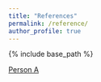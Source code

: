 ```yaml
---
title: "References"
permalink: /reference/
author_profile: true
---
```


{% include base_path %}

[Person A](google.com)
